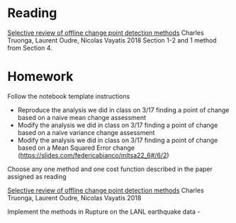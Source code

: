 # Reading 

[Selective review of offline change point detection methods](https://arxiv.org/pdf/1801.00718.pdf)
Charles Truonga, Laurent Oudre, Nicolas Vayatis 2018
Section 1-2 and 1 method from Section 4.

# Homework
Follow the notebook template instructions

- Reproduce the analysis we did in class on 3/17 finding a point of change based on a naive mean change assessment
- Modify the analysis we did in class on 3/17 finding a point of change based on a naive variance change assessment
- Modify the analysis we did in class on 3/17 finding a point of change based on a Mean Squared Error change (https://slides.com/federicabianco/mltsa22_6#/6/2)

Choose any one method and one cost function described in the paper assigned as reading

[Selective review of offline change point detection methods](https://arxiv.org/pdf/1801.00718.pdf)
Charles Truonga, Laurent Oudre, Nicolas Vayatis 2018

Implement the methods in Rupture on the LANL earthquake data - 

